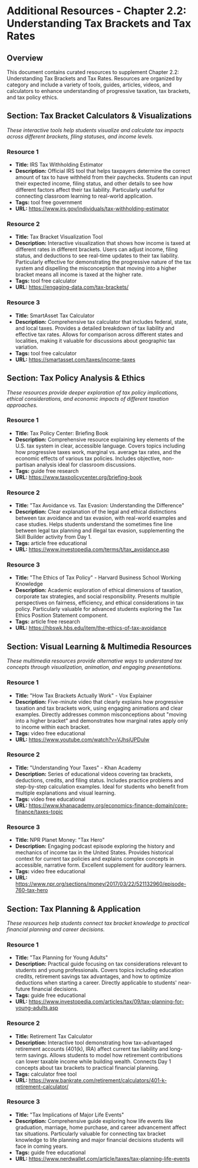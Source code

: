 # Additional Resources - Chapter 2.2: Understanding Tax Brackets and Tax Rates

## Overview
This document contains curated resources to supplement Chapter 2.2: Understanding Tax Brackets and Tax Rates. Resources are organized by category and include a variety of tools, guides, articles, videos, and calculators to enhance understanding of progressive taxation, tax brackets, and tax policy ethics.

## Section: Tax Bracket Calculators & Visualizations

*These interactive tools help students visualize and calculate tax impacts across different brackets, filing statuses, and income levels.*

### Resource 1
- **Title:** IRS Tax Withholding Estimator
- **Description:** Official IRS tool that helps taxpayers determine the correct amount of tax to have withheld from their paychecks. Students can input their expected income, filing status, and other details to see how different factors affect their tax liability. Particularly useful for connecting classroom learning to real-world application.
- **Tags:** tool free government
- **URL:** https://www.irs.gov/individuals/tax-withholding-estimator

### Resource 2
- **Title:** Tax Bracket Visualization Tool
- **Description:** Interactive visualization that shows how income is taxed at different rates in different brackets. Users can adjust income, filing status, and deductions to see real-time updates to their tax liability. Particularly effective for demonstrating the progressive nature of the tax system and dispelling the misconception that moving into a higher bracket means all income is taxed at the higher rate.
- **Tags:** tool free calculator
- **URL:** https://engaging-data.com/tax-brackets/

### Resource 3
- **Title:** SmartAsset Tax Calculator
- **Description:** Comprehensive tax calculator that includes federal, state, and local taxes. Provides a detailed breakdown of tax liability and effective tax rates. Allows for comparison across different states and localities, making it valuable for discussions about geographic tax variation.
- **Tags:** tool free calculator
- **URL:** https://smartasset.com/taxes/income-taxes

## Section: Tax Policy Analysis & Ethics

*These resources provide deeper exploration of tax policy implications, ethical considerations, and economic impacts of different taxation approaches.*

### Resource 1
- **Title:** Tax Policy Center: Briefing Book
- **Description:** Comprehensive resource explaining key elements of the U.S. tax system in clear, accessible language. Covers topics including how progressive taxes work, marginal vs. average tax rates, and the economic effects of various tax policies. Includes objective, non-partisan analysis ideal for classroom discussions.
- **Tags:** guide free research
- **URL:** https://www.taxpolicycenter.org/briefing-book

### Resource 2
- **Title:** "Tax Avoidance vs. Tax Evasion: Understanding the Difference"
- **Description:** Clear explanation of the legal and ethical distinctions between tax avoidance and tax evasion, with real-world examples and case studies. Helps students understand the sometimes fine line between legal tax planning and illegal tax evasion, supplementing the Skill Builder activity from Day 1.
- **Tags:** article free educational
- **URL:** https://www.investopedia.com/terms/t/tax_avoidance.asp

### Resource 3
- **Title:** "The Ethics of Tax Policy" - Harvard Business School Working Knowledge
- **Description:** Academic exploration of ethical dimensions of taxation, corporate tax strategies, and social responsibility. Presents multiple perspectives on fairness, efficiency, and ethical considerations in tax policy. Particularly valuable for advanced students exploring the Tax Ethics Position Statement component.
- **Tags:** article free research
- **URL:** https://hbswk.hbs.edu/item/the-ethics-of-tax-avoidance

## Section: Visual Learning & Multimedia Resources

*These multimedia resources provide alternative ways to understand tax concepts through visualization, animation, and engaging presentations.*

### Resource 1
- **Title:** "How Tax Brackets Actually Work" - Vox Explainer
- **Description:** Five-minute video that clearly explains how progressive taxation and tax brackets work, using engaging animations and clear examples. Directly addresses common misconceptions about "moving into a higher bracket" and demonstrates how marginal rates apply only to income within each bracket.
- **Tags:** video free educational
- **URL:** https://www.youtube.com/watch?v=VJhsjUPDulw

### Resource 2
- **Title:** "Understanding Your Taxes" - Khan Academy
- **Description:** Series of educational videos covering tax brackets, deductions, credits, and filing status. Includes practice problems and step-by-step calculation examples. Ideal for students who benefit from multiple explanations and visual learning.
- **Tags:** video free educational
- **URL:** https://www.khanacademy.org/economics-finance-domain/core-finance/taxes-topic

### Resource 3
- **Title:** NPR Planet Money: "Tax Hero"
- **Description:** Engaging podcast episode exploring the history and mechanics of income tax in the United States. Provides historical context for current tax policies and explains complex concepts in accessible, narrative form. Excellent supplement for auditory learners.
- **Tags:** video free educational
- **URL:** https://www.npr.org/sections/money/2017/03/22/521132960/episode-760-tax-hero

## Section: Tax Planning & Application

*These resources help students connect tax bracket knowledge to practical financial planning and career decisions.*

### Resource 1
- **Title:** "Tax Planning for Young Adults"
- **Description:** Practical guide focusing on tax considerations relevant to students and young professionals. Covers topics including education credits, retirement savings tax advantages, and how to optimize deductions when starting a career. Directly applicable to students' near-future financial decisions.
- **Tags:** guide free educational
- **URL:** https://www.investopedia.com/articles/tax/09/tax-planning-for-young-adults.asp

### Resource 2
- **Title:** Retirement Tax Calculator
- **Description:** Interactive tool demonstrating how tax-advantaged retirement accounts (401(k), IRA) affect current tax liability and long-term savings. Allows students to model how retirement contributions can lower taxable income while building wealth. Connects Day 1 concepts about tax brackets to practical financial planning.
- **Tags:** calculator free tool
- **URL:** https://www.bankrate.com/retirement/calculators/401-k-retirement-calculator/

### Resource 3
- **Title:** "Tax Implications of Major Life Events"
- **Description:** Comprehensive guide exploring how life events like graduation, marriage, home purchase, and career advancement affect tax situations. Particularly valuable for connecting tax bracket knowledge to life planning and major financial decisions students will face in coming years.
- **Tags:** guide free educational
- **URL:** https://www.nerdwallet.com/article/taxes/tax-planning-life-events